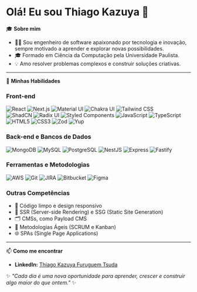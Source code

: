 # Olá! Eu sou Thiago Kazuya 👋

🎓 **Sobre mim**  
- 👨‍💻 Sou engenheiro de software apaixonado por tecnologia e inovação, sempre motivado a aprender e explorar novas possibilidades.
- 🎓 Formado em Ciência da Computação pela Universidade Paulista.  
- 💡 Amo resolver problemas complexos e construir soluções criativas.  

---

🚀 **Minhas Habilidades**  

### Front-end  
![React](https://img.shields.io/badge/React-20232A?style=for-the-badge&logo=react&logoColor=61DAFB)
![Next.js](https://img.shields.io/badge/Next.js-000000?style=for-the-badge&logo=nextdotjs&logoColor=white)
![Material UI](https://img.shields.io/badge/Material--UI-007FFF?style=for-the-badge&logo=mui&logoColor=white)
![Chakra UI](https://img.shields.io/badge/Chakra--UI-319795?style=for-the-badge&logo=chakraui&logoColor=white)
![Tailwind CSS](https://img.shields.io/badge/Tailwind_CSS-38B2AC?style=for-the-badge&logo=tailwind-css&logoColor=white)  
![ShadCN](https://img.shields.io/badge/ShadCN-000000?style=for-the-badge&logoColor=white)
![Radix UI](https://img.shields.io/badge/Radix--UI-8B5CF6?style=for-the-badge&logoColor=white)
![Styled Components](https://img.shields.io/badge/Styled--Components-DB7093?style=for-the-badge&logo=styled-components&logoColor=white)
![JavaScript](https://img.shields.io/badge/JavaScript-F7DF1E?style=for-the-badge&logo=javascript&logoColor=black)
![TypeScript](https://img.shields.io/badge/TypeScript-007ACC?style=for-the-badge&logo=typescript&logoColor=white)
![HTML5](https://img.shields.io/badge/HTML5-E34F26?style=for-the-badge&logo=html5&logoColor=white)
![CSS3](https://img.shields.io/badge/CSS3-1572B6?style=for-the-badge&logo=css3&logoColor=white)
![Zod](https://img.shields.io/badge/Zod-3F7FFF?style=for-the-badge&logoColor=white)
![Yup](https://img.shields.io/badge/Yup-FF4081?style=for-the-badge&logoColor=white)

### Back-end e Bancos de Dados  
![MongoDB](https://img.shields.io/badge/MongoDB-4EA94B?style=for-the-badge&logo=mongodb&logoColor=white)
![MySQL](https://img.shields.io/badge/MySQL-4479A1?style=for-the-badge&logo=mysql&logoColor=white)
![PostgreSQL](https://img.shields.io/badge/PostgreSQL-316192?style=for-the-badge&logo=postgresql&logoColor=white)
![NestJS](https://img.shields.io/badge/NestJS-E0234E?style=for-the-badge&logo=nestjs&logoColor=white)
![Express](https://img.shields.io/badge/Express-000000?style=for-the-badge&logo=express&logoColor=white)
![Fastify](https://img.shields.io/badge/Fastify-000000?style=for-the-badge&logo=fastify&logoColor=white)

### Ferramentas e Metodologias  
![AWS](https://img.shields.io/badge/AWS-232F3E?style=for-the-badge&logo=amazon-aws&logoColor=white)
![Git](https://img.shields.io/badge/Git-F05032?style=for-the-badge&logo=git&logoColor=white)
![JIRA](https://img.shields.io/badge/JIRA-0052CC?style=for-the-badge&logo=jira&logoColor=white)
![Bitbucket](https://img.shields.io/badge/Bitbucket-0052CC?style=for-the-badge&logo=bitbucket&logoColor=white)
![Figma](https://img.shields.io/badge/Figma-F24E1E?style=for-the-badge&logo=figma&logoColor=white)

### Outras Competências  
- 📄 Código limpo e design responsivo  
- 🚀 SSR (Server-side Rendering) e SSG (Static Site Generation)  
- 🗂 CMSs, como Payload CMS  
- 🧩 Metodologias Ágeis (SCRUM e Kanban)  
- 🌐 SPAs (Single Page Applications)  

---

📫 **Como me encontrar**  
- **LinkedIn:** [Thiago Kazuya Furuguem Tsuda](https://www.linkedin.com/in/thiago-kazuya-furuguem-tsuda-107a271a3/)  

✨ _"Cada dia é uma nova oportunidade para aprender, crescer e construir algo maior do que ontem."_ ✨
